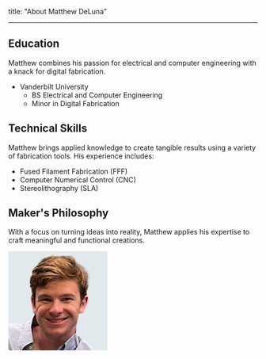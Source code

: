 title: "About Matthew DeLuna"

---

## Education

Matthew combines his passion for electrical and computer engineering with a knack for digital fabrication.

* Vanderbilt University
  * BS Electrical and Computer Engineering
  * Minor in Digital Fabrication

## Technical Skills

Matthew brings applied knowledge to create tangible results using a variety of fabrication tools. His experience includes:

* Fused Filament Fabrication (FFF)
* Computer Numerical Control (CNC)
* Stereolithography (SLA)

## Maker's Philosophy

With a focus on turning ideas into reality, Matthew applies his expertise to craft meaningful and functional creations.

<img src="/assets/img/Matthew_Headshot.png" alt="Matthew DeLuna" style="width:200px;"/>
